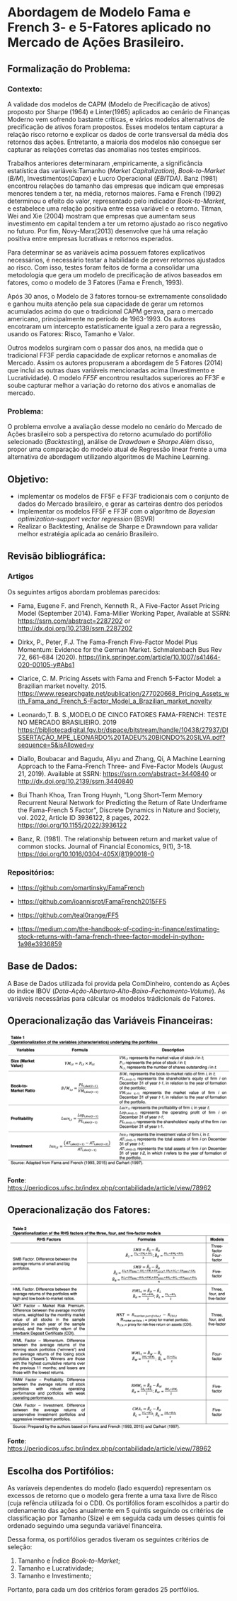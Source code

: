# Abordagem de Modelo Fama e French 3- e 5-Fatores aplicado no Mercado de Ações Brasileiro. 

## Formalização do Problema:
### Contexto:
A validade dos modelos de CAPM (Modelo de Precificação de ativos) proposto por Sharpe (1964) e Linter(1965) aplicados ao cenário de Finanças Moderno vem sofrendo bastante críticas, e vários modelos alternativos de precificação de ativos foram propostos. Esses modelos tentam capturar a relação risco retorno e explicar os dados de corte transversal da média dos retornos das ações. Entretanto, a maioria dos modelos não consegue ser capturar as relações corretas das anomalias nos testes empiricos.

Trabalhos anteriores determinaram ,empiricamente, a significância estatística das variáveis:Tamanho  (*Market Capitalization*), *Book-to-Market* (*B/M*), Investimentos(*Capex*) e Lucro Operacional (*EBITDA)*. Banz (1981) encontrou relações do tamanho das empresas que indicam que empresas menores tendem a ter, na média, retornos maiores. Fama e French (1992) determinou o efeito do valor, representado pelo indicador *Book-to-Market*, e estabelece uma relação positiva entre essa variável e o retorno. Titman, Wei and Xie (2004) mostram que empresas que aumentam seus investimento em capital tendem a ter um retorno ajustado ao risco negativo no futuro.
Por fim, Novy-Marx(2013) desenvolve que há uma relação positiva entre empresas lucrativas e retornos esperados.

Para determinar se as variáveis acima possuem fatores explicativos necessários, é necessário testar a habilidade de prever retornos ajustados ao risco. Com isso, testes foram feitos de forma a consolidar uma metodologia que gera um modelo de precificação de ativos baseados em fatores, como o modelo de 3 Fatores (Fama e French, 1993).

Após 30 anos, o Modelo de 3 fatores tornou-se extremamente consolidado e ganhou muita atenção pela sua capacidade de gerar um retornos acumulados acima do que o tradicional CAPM gerava, para o mercado americano, principalmente no período de 1963-1993. Os autores encotraram um intercepto estatisticamente igual a zero para a regressão, usando os Fatores: Risco, Tamanho e Valor.

Outros modelos surgiram com o passar dos anos, na medida que o tradicional FF3F perdia capacidade de explicar retornos e anomalias de Mercado. Assim os autores propuseram a abordagem de 5 Fatores (2014) que inclui as outras duas variáveis mencionadas acima (Investimento e Lucratividade). O modelo *FF5F* encontrou resultados superiores ao FF3F e soube capturar melhor a variação do retorno dos ativos e anomalias de mercado.
### Problema:
O problema envolve a avaliação desse modelo no cenário do Mercado de Ações brasileiro sob a perspectiva do retorno acumulado do portifólio selecionado (*Backtesting*), análise de *Drawdown* e *Sharpe*.Além disso, propor uma comparação do modelo atual de Regressão linear frente a uma alternativa de abordagem utilizando algoritmos de Machine Learning.

## Objetivo:

- implementar os modelos de FF5F e FF3F tradicionais com o conjunto de dados do Mercado brasileiro, e gerar as carteiras dentro dos períodos
- Implementar os modelos FF5F e FF3F com o algoritmo de *Bayesian optimization-support vector regression* (BSVR)
- Realizar o Backtesting, Análise de Sharpe e Drawndown para validar melhor estratégia aplicada ao cenário Brasileiro.

## Revisão bibliográfica:

### Artigos
Os seguintes artigos abordam problemas parecidos:
- Fama, Eugene F. and French, Kenneth R., A Five-Factor Asset Pricing Model (September 2014). Fama-Miller Working Paper, Available at SSRN: https://ssrn.com/abstract=2287202 or http://dx.doi.org/10.2139/ssrn.2287202

- Dirkx, P., Peter, F.J. The Fama-French Five-Factor Model Plus Momentum: Evidence for the German Market. Schmalenbach Bus Rev 72, 661–684 (2020). 
https://link.springer.com/article/10.1007/s41464-020-00105-y#Abs1

- Clarice, C. M. Pricing Assets with Fama and French 5-Factor Model: a Brazilian market novelty. 2015. https://www.researchgate.net/publication/277020668_Pricing_Assets_with_Fama_and_French_5-Factor_Model_a_Brazilian_market_novelty

- Leonardo,T. B. S.,MODELO DE CINCO FATORES FAMA-FRENCH: TESTE NO MERCADO BRASILIEIRO. 2019 https://bibliotecadigital.fgv.br/dspace/bitstream/handle/10438/27937/DISSERTAÇÃO_MPE_LEONARDO%20TADEU%20BIONDO%20SILVA.pdf?sequence=5&isAllowed=y

- Diallo, Boubacar and Bagudu, Aliyu and Zhang, Qi, A Machine Learning Approach to the Fama-French Three- and Five-Factor Models (August 21, 2019). Available at SSRN: https://ssrn.com/abstract=3440840 or http://dx.doi.org/10.2139/ssrn.3440840

- Bui Thanh Khoa, Tran Trong Huynh, "Long Short-Term Memory Recurrent Neural Network for Predicting the Return of Rate Underframe the Fama-French 5 Factor", Discrete Dynamics in Nature and Society, vol. 2022, Article ID 3936122, 8 pages, 2022. https://doi.org/10.1155/2022/3936122


- Banz, R. (1981). The relationship between return and market value of common stocks. Journal of Financial Economics, 9(1), 3-18. https://doi.org/10.1016/0304-405X(81)90018-0

### Repositórios:
- https://github.com/omartinsky/FamaFrench

- https://github.com/ioannisrpt/FamaFrench2015FF5

- https://github.com/teal0range/FF5

- https://medium.com/the-handbook-of-coding-in-finance/estimating-stock-returns-with-fama-french-three-factor-model-in-python-1a98e3936859

## Base de Dados:
A Base de Dados utilizada foi provida pela ComDinheiro, contendo as Ações do índice IBOV (*Data-Ação-Abertura-Alto-Baixo-Fechamento-Volume*).
As variáveis necessárias para cálcular os modelos trádicionais de Fatores.


## Operacionalização das Variáveis Financeiras:

![](./img/Finance_var.png)

**Fonte**: https://periodicos.ufsc.br/index.php/contabilidade/article/view/78962


## Operacionalização dos Fatores:
![](./img/Factor_var.png)

**Fonte**: https://periodicos.ufsc.br/index.php/contabilidade/article/view/78962



## Escolha dos Portifólios:

As varíaveis dependentes do modelo (lado esquerdo) representam os excessos de retorno que o modelo gera frente a uma taxa livre de Risco (cuja refência utilizada foi o CDI). Os portifólios foram escolhidos a partir do ordenamento das ações anualmente em 5 quintis seguindo os critérios de classificação por Tamanho (Size) e em seguida cada um desses quintis foi ordenado seguindo uma segunda variável financeira. 

Dessa forma, os portifólios gerados tiveram os seguintes critérios de seleção:
1. Tamanho e Índice *Book-to-Market*;
2. Tamanho e Lucratividade;
3. Tamanho e Investimento;

Portanto, para cada um dos critérios foram gerados 25 portfólios.